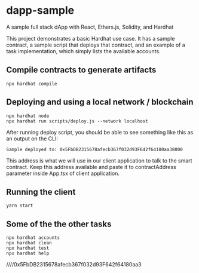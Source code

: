 # dapp-sample

A sample full stack dApp with React, Ethers.js, Solidity, and Hardhat

This project demonstrates a basic Hardhat use case. It has a sample contract, a sample script that deploys that contract, and an example of a task implementation, which simply lists the available accounts.

## Compile contracts to generate artifacts

```shell
npx hardhat compile
```

## Deploying and using a local network / blockchain

```shell
npx hardhat node
npx hardhat run scripts/deploy.js --network localhost
```

After running deploy script, you should be able to see something like this as an output on the CLI:

```
Sample deployed to: 0x5FbDB2315678afecb367f032d93F642f64180aa38000
```

This address is what we will use in our client application to talk to the smart contract. Keep this address available and paste it to contractAddress parameter inside App.tsx of client application.

## Running the client

```
yarn start
```

## Some of the the other tasks

```shell
npx hardhat accounts
npx hardhat clean
npx hardhat test
npx hardhat help
```
////0x5FbDB2315678afecb367f032d93F642f64180aa3